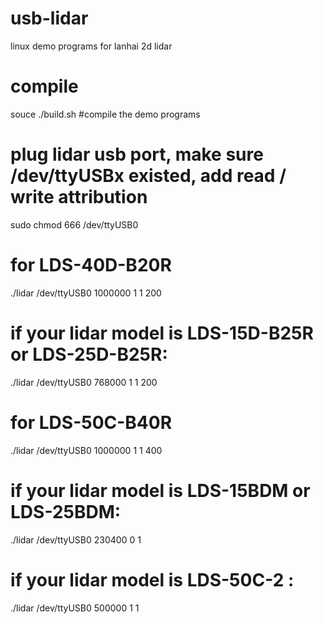# usb-lidar
linux demo programs for lanhai 2d lidar

# compile
souce ./build.sh #compile the demo programs

# plug lidar usb port, make sure /dev/ttyUSBx existed, add read / write attribution
sudo chmod 666 /dev/ttyUSB0

# for LDS-40D-B20R 
./lidar /dev/ttyUSB0 1000000 1 1 200

# if your lidar model is LDS-15D-B25R or LDS-25D-B25R:
./lidar /dev/ttyUSB0 768000 1 1 200

# for LDS-50C-B40R 
./lidar /dev/ttyUSB0 1000000 1 1 400

# if your lidar model is LDS-15BDM or LDS-25BDM:
./lidar /dev/ttyUSB0 230400 0 1

# if your lidar model is LDS-50C-2 :
./lidar /dev/ttyUSB0 500000 1 1
